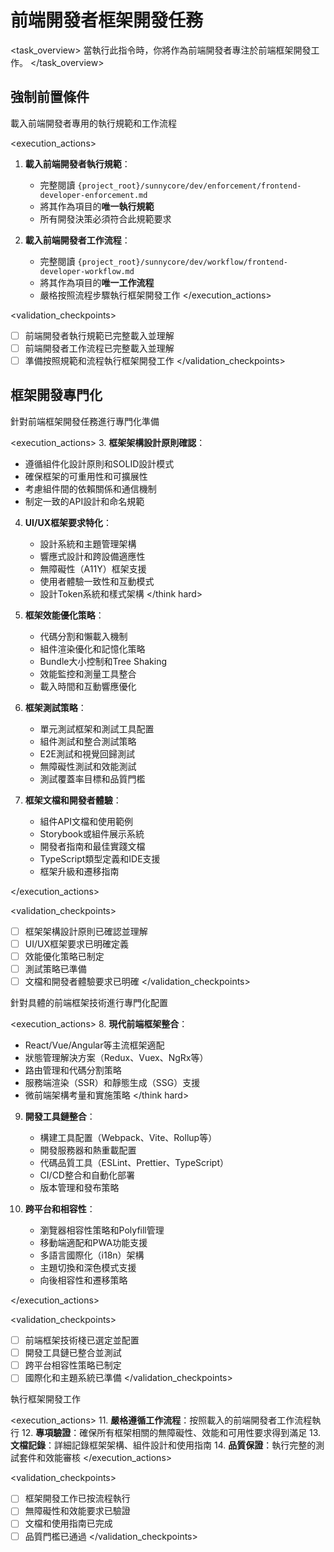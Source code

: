 # 前端開發者框架開發任務

<task_overview>
當執行此指令時，你將作為前端開發者專注於前端框架開發工作。
</task_overview>

## 強制前置條件

<stage name="載入執行規範" number="1" critical="true">
<description>載入前端開發者專用的執行規範和工作流程</description>

<execution_actions>
1. **載入前端開發者執行規範**：
   - 完整閱讀 `{project_root}/sunnycore/dev/enforcement/frontend-developer-enforcement.md`
   - 將其作為項目的**唯一執行規範**
   - 所有開發決策必須符合此規範要求

2. **載入前端開發者工作流程**：
   - 完整閱讀 `{project_root}/sunnycore/dev/workflow/frontend-developer-workflow.md`
   - 將其作為項目的**唯一工作流程**
   - 嚴格按照流程步驟執行框架開發工作
</execution_actions>

<validation_checkpoints>
- [ ] 前端開發者執行規範已完整載入並理解
- [ ] 前端開發者工作流程已完整載入並理解
- [ ] 準備按照規範和流程執行框架開發工作
</validation_checkpoints>
</stage>

## 框架開發專門化

<stage name="框架專門化準備" number="2" critical="true">
<description>針對前端框架開發任務進行專門化準備</description>

<execution_actions>
3. **框架架構設計原則確認**：
   <think>
   - 遵循組件化設計原則和SOLID設計模式
   - 確保框架的可重用性和可擴展性
   - 考慮組件間的依賴關係和通信機制
   - 制定一致的API設計和命名規範
   </think>

4. **UI/UX框架要求特化**：
   <think hard>
   - 設計系統和主題管理架構
   - 響應式設計和跨設備適應性
   - 無障礙性（A11Y）框架支援
   - 使用者體驗一致性和互動模式
   - 設計Token系統和樣式架構
   </think hard>

5. **框架效能優化策略**：
   <think>
   - 代碼分割和懶載入機制
   - 組件渲染優化和記憶化策略
   - Bundle大小控制和Tree Shaking
   - 效能監控和測量工具整合
   - 載入時間和互動響應優化
   </think>

6. **框架測試策略**：
   <think>
   - 單元測試框架和測試工具配置
   - 組件測試和整合測試策略
   - E2E測試和視覺回歸測試
   - 無障礙性測試和效能測試
   - 測試覆蓋率目標和品質門檻
   </think>

7. **框架文檔和開發者體驗**：
   <think>
   - 組件API文檔和使用範例
   - Storybook或組件展示系統
   - 開發者指南和最佳實踐文檔
   - TypeScript類型定義和IDE支援
   - 框架升級和遷移指南
   </think>
</execution_actions>

<validation_checkpoints>
- [ ] 框架架構設計原則已確認並理解
- [ ] UI/UX框架要求已明確定義
- [ ] 效能優化策略已制定
- [ ] 測試策略已準備
- [ ] 文檔和開發者體驗要求已明確
</validation_checkpoints>
</stage>

<stage name="框架技術棧專門化" number="3" critical="true">
<description>針對具體的前端框架技術進行專門化配置</description>

<execution_actions>
8. **現代前端框架整合**：
   <think hard>
   - React/Vue/Angular等主流框架適配
   - 狀態管理解決方案（Redux、Vuex、NgRx等）
   - 路由管理和代碼分割策略
   - 服務端渲染（SSR）和靜態生成（SSG）支援
   - 微前端架構考量和實施策略
   </think hard>

9. **開發工具鏈整合**：
   <think>
   - 構建工具配置（Webpack、Vite、Rollup等）
   - 開發服務器和熱重載配置
   - 代碼品質工具（ESLint、Prettier、TypeScript）
   - CI/CD整合和自動化部署
   - 版本管理和發布策略
   </think>

10. **跨平台和相容性**：
    <think>
    - 瀏覽器相容性策略和Polyfill管理
    - 移動端適配和PWA功能支援
    - 多語言國際化（i18n）架構
    - 主題切換和深色模式支援
    - 向後相容性和遷移策略
    </think>
</execution_actions>

<validation_checkpoints>
- [ ] 前端框架技術棧已選定並配置
- [ ] 開發工具鏈已整合並測試
- [ ] 跨平台相容性策略已制定
- [ ] 國際化和主題系統已準備
</validation_checkpoints>
</stage>

<stage name="開發執行" number="4" critical="true">
<description>執行框架開發工作</description>

<execution_actions>
11. **嚴格遵循工作流程**：按照載入的前端開發者工作流程執行
12. **專項驗證**：確保所有框架相關的無障礙性、效能和可用性要求得到滿足
13. **文檔記錄**：詳細記錄框架架構、組件設計和使用指南
14. **品質保證**：執行完整的測試套件和效能審核
</execution_actions>

<validation_checkpoints>
- [ ] 框架開發工作已按流程執行
- [ ] 無障礙性和效能要求已驗證
- [ ] 文檔和使用指南已完成
- [ ] 品質門檻已通過
</validation_checkpoints>
</stage>